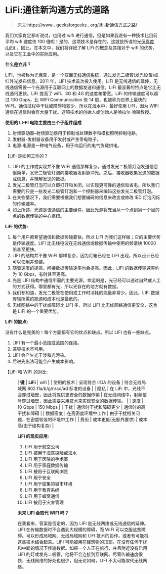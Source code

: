 # LiFi:通往新沟通方式的道路

> 原文:[https://www . geeksforgeeks . org/lifi-新通信方式之路/](https://www.geeksforgeeks.org/lifi-the-path-to-a-new-way-of-communication/)

我们大家肯定都听说过，也用过 wifi 进行通信，但是如果我说有一种技术比目前平均 wifi 速度快 100 倍呢！是的，这项技术是存在的，这就是所谓的光[保真度(LiFi)](https://www.geeksforgeeks.org/introduction-of-light-fidelity-li-fi/) 。因此，在本文中，我们将详细了解 LiFi 的概念及其相对于 wifi 的优势，以及它在工业中的实际应用。

**什么是立非？**

LIFI，也被称为光保真，是一个双面[无线通信系统](https://www.geeksforgeeks.org/introduction-of-light-fidelity-li-fi/)，通过发光二极管(发光设备)或红外光发布信息。2011 年，LIFI 技术首次投入使用。LIFI 是无线通信的延伸，无线通信需要一个光源用于互联网上的数据发送和通信。LIFI 最显著的特点是它比无线通讯更快。LiFi 提高了 wifi、3G 和 4G 的速度和带宽。LiFi 的传输速度可以超过 100 Gbps，比 WIFI Communication 快 14 倍，也被称为世界上最快的 WIFI。通信过程中干扰或障碍物较少，所以在海水中，最好使用 LIFI，因为 WIFI 通信在通信时会有大量干扰。这项技术的创始人或创始人是哈拉尔·哈斯教授。

**使用的 LI-FI 电路主要由三个子组件组成**

1.  射频驱动器–射频驱动器用于控制或处理数字和模拟照明控制电路。
2.  发射器-发射器设备用于发射或产生带电粒子。
3.  电源:电源是一种电气设备，用于向运行的电气负载供电。

【LiFi 是如何工作的？

1.  LIFI 的工作或实现并不像 WIFI 通信那样复杂。通过发光二极管灯泡发送信息很简单，发光二极管灯泡向接收器发射脉冲光。之后，接收器收集发送的数据或信息，并理解发送的数据。
2.  发光二极管灯泡可以立即打开和关闭，以实现更可靠的通信和省电。所以我们需要的只是一些发光二极管灯泡和一个控制器来编码这些发光二极管灯泡。
3.  在某些情况下，我们需要根据我们想要编码的信息来改变或修改 lED 灯泡闪烁的传输速率。
4.  如上所述，光源是该通信的主要组件，因此光源将充当从一个点到另一个目的点的数据传输的中心枢纽。

**LiFi 的优势:**

1.  每个用户都希望通信和数据传输要快，所以 LIFI 为我们这样做；它的主要优势是传输速度。LIFI 比无线电波在无线通信或数据传输中使用的频谱快 10000 倍甚至更快。
2.  LIFI 的结构并不像 WIFI 那样复杂，因为灯箱已经在 LIFI 出现，所以设计已经可以使用并预装。
3.  随着速度的提高，间接数据传输速率也会提高。因此，LIFI 的数据传输速率约为 10 Gbps，有时甚至更高。
4.  光是 LIFI 结构中通信所需的主要光源，幸运的是，光已经可以通过自然或人工的方式获得。哪里都有光，所以光存在的地方就有数据。
5.  我们都知道，发光二极管在使用或工作时消耗的能量非常少。因此，LIFI 数据传输所需的能源和成本也是最低的。
6.  无线网络中的干扰或障碍比 LIFI 多，所以 LIFI 比无线网络通信更安全，这也是 LIFI 的一个重要优势。

**LiFi 的缺点:**

没有什么是完美的！每个方面都有它的优点和缺点。所以 LIFI 也有一些缺点。

1.  LIFI 有一个最小范围或范围的连接。
2.  兼容技术不可用。
3.  LIFI 会产生光干涉和光污染。
4.  后进先出法可能会产生成本影响。

【LiFi 和 WiFi 的对比:

<figure class="table">

| **键** | **LiFi** | wifi |
| 使用的技术 | 呈现符合 IrDA 的设备 | 符合无线局域网 802.11a/b/g/n/ac/ad 标准的设备 |
| 隐私 | 在 LiFi 中，光线不会穿过墙壁，因此将提供更安全的数据传输 | 在无线网络中，射频信号穿过墙壁，因此需要采用技术来实现安全的数据传输。 |
| 速度 | 10 Gbps | 150 Mbps |
| 干扰 | 通信时干扰和障碍更少 | 通信时的高干扰和障碍 |
| 数据密度 | 在高密度环境中工作 | 由于干扰相关问题，在密度较低的环境中工作 |
| 费用 | 成本更低(无额外要求) | 成本高(由于结构复杂) |

**LiFi 的现实应用:**

1.  LIFI 用于航空公司
2.  LIFI 被用于海底探险或海水
3.  LIFI 用于医院的手术室
4.  LIFI 用于家庭数据传输
5.  LIFI 被用于互联网浏览
6.  LIFI 用于安全
7.  LIFI 用于密集的城市环境
8.  LIFI 用于教育系统
9.  LIFI 用于蜂窝通信
10.  LIFI 被用于灾害管理

**未来 LIFI 会取代 WIFI 吗？**

在我看来，答案是否定的，因为 LIFI 是无线网络或无线通信的延伸。LIFI 在传输数据时不会遇到大规模的障碍，而 WIFI 可以克服这些障碍。可以形成局域网、无线局域网和 LIFI 技术的协作，或者有可能将这些技术结合起来。LIFI 可能被用在建筑物的顶部，在没有任何干扰和中断的情况下传输数据。如果一个人正在旅行，并且附近没有启用 LIFI 的灯或发光二极管，他将不会连接到互联网。尽管传输速度很快，无线网络的好处也很少，但无论如何，LIFI 不太可能取代无线网络。

</figure>